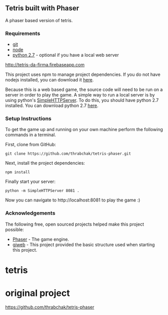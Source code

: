 ## Tetris built with Phaser
A phaser based version of tetris.

### Requirements
- [git](https://help.github.com/articles/set-up-git/)
- [node](https://nodejs.org/en/download/)
- [python 2.7](https://www.python.org/downloads/) - optional if you have a local web server

http://tetris-da-firma.firebaseapp.com

This project uses npm to manage project dependencies. If you do not have nodejs installed, you can download it [here](https://nodejs.org/en/download/).

Because this is a web based game, the source code will need to be run on a server in order to play the game. A simple way to run a local server is by using python's [SimpleHTTPServer](https://docs.python.org/2/library/simplehttpserver.html). To do this, you should have python 2.7 installed. You can download python 2.7 [here](https://www.python.org/downloads/).

### Setup Instructions
To get the game up and running on your own machine perform the following commands in a terminal.

First, clone from GitHub:

    git clone https://github.com/thrabchak/tetris-phaser.git

Next, install the project dependencies:

    npm install

Finally start your server:

    python -m SimpleHTTPServer 8081 .

Now you can navigate to http://localhost:8081 to play the game :)

### Acknowledgements
The following free, open sourced projects helped make this project possible:

- [Phaser](https://github.com/photonstorm/phaser) - The game engine.
- [gjweb](https://github.com/puzzud/gjweb) - This project provided the basic structure used when starting this project.
# tetris

# original project

https://github.com/thrabchak/tetris-phaser
